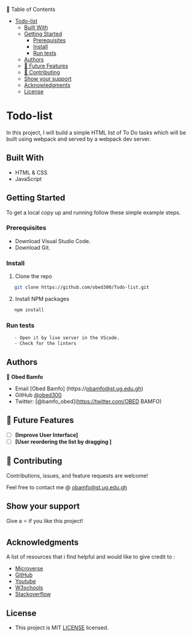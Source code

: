  📗 Table of Contents

- [Todo-list](#todo-list)
  - [Built With](#built-with)
  - [Getting Started](#getting-started)
    - [Prerequisites](#prerequisites)
    - [Install](#install)
    - [Run tests](#run-tests)
  - [Authors](#authors)
  - [🔭 Future Features ](#-future-features-)
  - [🤝 Contributing](#-contributing)
  - [Show your support](#show-your-support)
  - [Acknowledgments](#acknowledgments)
  - [License](#license)
# Todo-list
In this project, I will build a simple HTML list of To Do tasks which will be built using webpack and served by a webpack dev server.

## Built With

- HTML & CSS
- JavaScript
## Getting Started

To get a local copy up and running follow these simple example steps.

### Prerequisites
- Download Visual Studio Code.
- Download Git.

### Install

1. Clone the repo
```sh
   git clone https://github.com/obed300/Todo-list.git
```
2. Install NPM packages
```sh
   npm install
```

### Run tests
 ```sh
    - Open it by live server in the VScode.
    - Check for the linters
 ```

## Authors

👤 **Obed Bamfo**

- Email [Obed Bamfo] (https://obamfo@st.ug.edu.gh)
- GitHub [@obed300](https://github.com/obed300)
- Twitter: [@bamfo_obed](https://twitter.com/OBED BAMFO)

## 🔭 Future Features <a name="future-features"></a>

- [ ] **[Improve User Interface]**
- [ ] **[User reordering the list by dragging ]**

## 🤝 Contributing

Contributions, issues, and feature requests are welcome!

Feel free to contact me @ obamfo@st.ug.edu.gh

## Show your support

Give a ⭐️ if you like this project!

## Acknowledgments

A list of resources that i find helpful and would like to give credit to :

- [Microverse ](https://www.microverse.org)
- [GitHub ](https://www.github.com)
- [Youtube ](https://www.youtube.com)
- [W3schools ](https://www.w3schools.com)
- [Stackoverflow ](https://stackoverflow.com)
## License
- This project is MIT [LICENSE](./LICENSE) licensed.